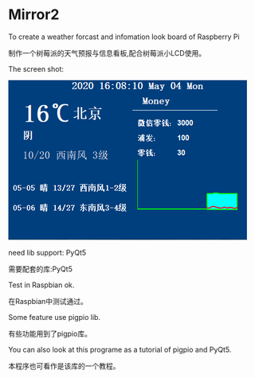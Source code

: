 # Mirror2
To create a weather forcast and infomation look board of Raspberry Pi

制作一个树莓派的天气预报与信息看板,配合树莓派小LCD使用。

The screen shot:

![screenshot](http://raw.githubusercontent.com/MingLiang1235/Mirror2/master/Picture/Mirror2.png)

need lib support: PyQt5

需要配套的库:PyQt5

Test in Raspbian ok.

在Raspbian中测试通过。

Some feature use pigpio lib.

有些功能用到了pigpio库。

You can also look at this programe as a tutorial of pigpio and PyQt5.

本程序也可看作是该库的一个教程。
